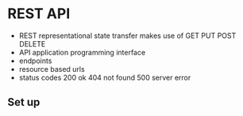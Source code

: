 # REST API 

- REST representational state transfer makes use of GET PUT POST DELETE
- API application programming interface
- endpoints
- resource based urls
- status codes 200 ok 404 not found 500 server error

## Set up